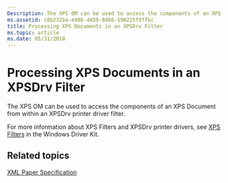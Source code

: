 ```yaml
---
Description: The XPS OM can be used to access the components of an XPS Document from within an XPSDrv printer driver filter.
ms.assetid: c8b232ba-e986-4459-8d66-190225fdffbc
title: Processing XPS Documents in an XPSDrv Filter
ms.topic: article
ms.date: 05/31/2018
---
```


# Processing XPS Documents in an XPSDrv Filter

The XPS OM can be used to access the components of an XPS Document from within an XPSDrv printer driver filter.

For more information about XPS Filters and XPSDrv printer drivers, see [XPS Filters](/windows-hardware/drivers/print/xps-filters) in the Windows Driver Kit.

## Related topics

<dl> <dt>

[XML Paper Specification](https://www.ecma-international.org/activities/XML%20Paper%20Specification/XPS%20Standard%20WD%201.6.pdf)
</dt> </dl>

 

 
